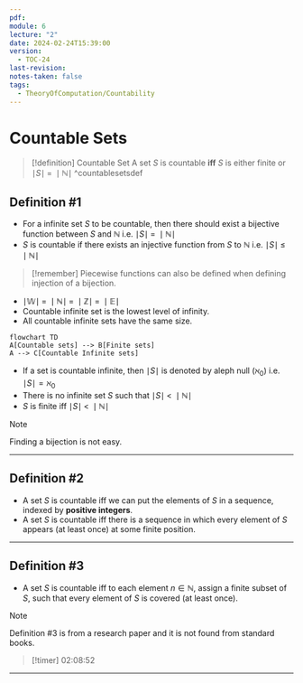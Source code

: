 ```yaml
---
pdf: 
module: 6
lecture: "2"
date: 2024-02-24T15:39:00
version:
  - TOC-24
last-revision: 
notes-taken: false
tags:
  - TheoryOfComputation/Countability
---
```

# Countable Sets


> [!definition] Countable Set
> A set $S$ is countable **iff** $S$ is either finite or $\mid S \mid\; = \;\mid \mathbb{N} \mid$
^countablesetsdef

## Definition #1
- For a infinite set $S$ to be countable, then there should exist a bijective function between $S$ and $\mathbb{N}$ i.e. $\mid S \mid \;=\; \mid \mathbb{N} \mid$
- $S$ is countable if there exists an injective function from $S$ to $\mathbb{N}$ i.e. $\mid S \mid \; \le \; \mid \mathbb{N} \mid$ 

> [!remember] Piecewise functions can also be defined when defining injection of a bijection.

- $\mid \mathbb{W} \mid \; = \; \mid \mathbb{N} \mid \;=\; \mid \mathbb{Z} \mid \; = \; \mid \mathbb{E} \mid$
- Countable infinite set is the lowest level of infinity.
- All countable infinite sets have the same size.

```mermaid
flowchart TD
A[Countable sets] --> B[Finite sets]
A --> C[Countable Infinite sets]
```

- If a set is countable infinite, then $\mid S \mid$ is denoted by aleph null ($\aleph_0$) i.e. $\mid S \mid = \aleph_0$
- There is no infinite set $S$ such that $\mid S \mid \; \lt \; \mid \mathbb{N} \mid$
- $S$ is finite iff $\mid S \mid \; \lt \; \mid \mathbb{N} \mid$

> [!note] 
> Finding a bijection is not easy.

---
## Definition #2
- A set $S$ is countable iff we can put the elements of $S$ in a sequence, indexed by **positive integers**.
- A set $S$ is countable iff there is a sequence in which every element of $S$ appears (at least once) at some finite position.

---
## Definition #3
- A set $S$ is countable iff to each element $n \in \mathbb{N}$, assign a finite subset of $S$, such that every element of $S$ is covered (at least once).

> [!NOTE] 
> Definition #3 is from a research paper and it is not found from standard books.


> [!timer] 02:08:52


---